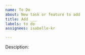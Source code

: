 ```yaml
---
name: To Do
about: New task or feature to add
title: Add ___
labels: to do
assignees: isabelle-kr

---
```


Desciption:
